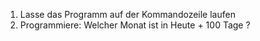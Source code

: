 
1. Lasse das Programm auf der Kommandozeile laufen
2. Programmiere: Welcher Monat ist in Heute + 100 Tage ?